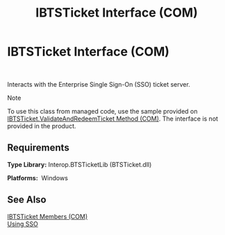 ﻿---
title: IBTSTicket Interface (COM)
TOCTitle: IBTSTicket Interface (COM)
ms:assetid: 6117f93d-d596-40e2-9880-7cfd74b00ec8
ms:mtpsurl: https://msdn.microsoft.com/en-us/library/Aa560452(v=BTS.80)
ms:contentKeyID: 51528442
ms.date: 08/30/2017
mtps_version: v=BTS.80
---

# IBTSTicket Interface (COM)

 

Interacts with the Enterprise Single Sign-On (SSO) ticket server.


> [!NOTE]
> <P>To use this class from managed code, use the sample provided on <A href="ibtsticket-validateandredeemticket-method-com.md">IBTSTicket.ValidateAndRedeemTicket Method (COM)</A>. The interface is not provided in the product.</P>



## Requirements

**Type Library:** Interop.BTSTicketLib (BTSTicket.dll)

**Platforms:**  Windows

## See Also

[IBTSTicket Members (COM)](ibtsticket-members-com.md)  
[Using SSO](https://msdn.microsoft.com/en-us/library/aa561654\(v=bts.80\))

